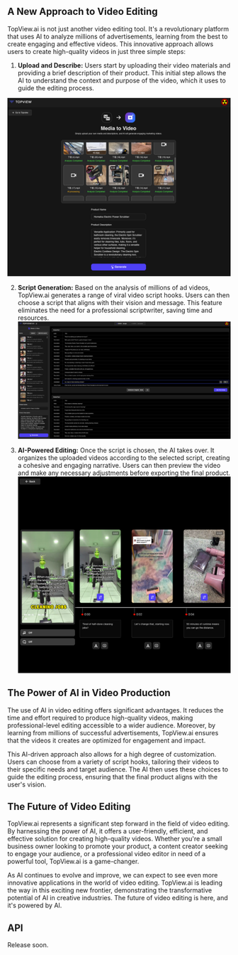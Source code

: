 

## A New Approach to Video Editing

TopView.ai is not just another video editing tool. It's a revolutionary platform that uses AI to analyze millions of advertisements, learning from the best to create engaging and effective videos. This innovative approach allows users to create high-quality videos in just three simple steps:

1. **Upload and Describe:** Users start by uploading their video materials and providing a brief description of their product. This initial step allows the AI to understand the context and purpose of the video, which it uses to guide the editing process.

![To upload and describe](https://raw.githubusercontent.com/topviewai/ai-video-editor/main/m2v-step1.png)

2. **Script Generation:** Based on the analysis of millions of ad videos, TopView.ai generates a range of viral video script hooks. Users can then choose a script that aligns with their vision and message. This feature eliminates the need for a professional scriptwriter, saving time and resources.
![Script Generation](https://raw.githubusercontent.com/topviewai/ai-video-editor/main/m2v-step2.png)

3. **AI-Powered Editing:** Once the script is chosen, the AI takes over. It organizes the uploaded videos according to the selected script, creating a cohesive and engaging narrative. Users can then preview the video and make any necessary adjustments before exporting the final product.
![AI-Powered Editing](https://raw.githubusercontent.com/topviewai/ai-video-editor/main/m2v-step3.png)

## The Power of AI in Video Production

The use of AI in video editing offers significant advantages. It reduces the time and effort required to produce high-quality videos, making professional-level editing accessible to a wider audience. Moreover, by learning from millions of successful advertisements, TopView.ai ensures that the videos it creates are optimized for engagement and impact.

This AI-driven approach also allows for a high degree of customization. Users can choose from a variety of script hooks, tailoring their videos to their specific needs and target audience. The AI then uses these choices to guide the editing process, ensuring that the final product aligns with the user's vision.

## The Future of Video Editing

TopView.ai represents a significant step forward in the field of video editing. By harnessing the power of AI, it offers a user-friendly, efficient, and effective solution for creating high-quality videos. Whether you're a small business owner looking to promote your product, a content creator seeking to engage your audience, or a professional video editor in need of a powerful tool, TopView.ai is a game-changer.

As AI continues to evolve and improve, we can expect to see even more innovative applications in the world of video editing. TopView.ai is leading the way in this exciting new frontier, demonstrating the transformative potential of AI in creative industries. The future of video editing is here, and it's powered by AI.

## API
Release soon.
